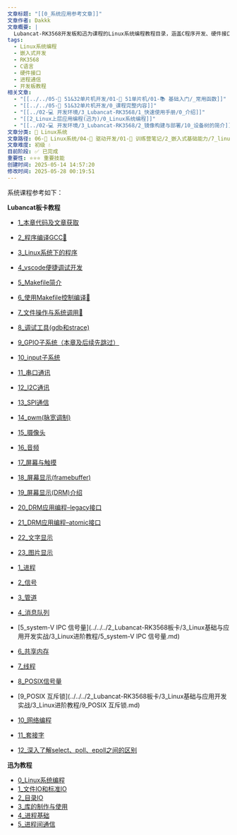 ```yaml
---
文章标题: "[[0_系统应用参考文章]]"
文章作者: Dakkk
文章概要: |
  Lubancat-RK3568开发板和迅为课程的Linux系统编程教程目录，涵盖C程序开发、硬件接口编程、进程通信等嵌入式Linux开发技术
tags:
  - Linux系统编程
  - 嵌入式开发
  - RK3568
  - C语言
  - 硬件接口
  - 进程通信
  - 开发板教程
相关文章:
  - "[[../../05-🔧 51&32单片机开发/01-🎯 51单片机/01-📚 基础入门/_常用函数]]"
  - "[[../../05-🔧 51&32单片机开发/0_课程完整内容]]"
  - "[[../02-💻 开发环境/3_Lubancat-RK3568/1_快速使用手册/0_介绍]]"
  - "[[2_Linux上层应用编程(迅为)/0_Linux系统编程]]"
  - "[[../02-💻 开发环境/3_Lubancat-RK3568/2_镜像构建与部署/10_设备树的简介]]"
文章分类: 🐧 Linux系统
文章路径: 06-🐧 Linux系统/04-🔌 驱动开发/01-📝 训练营笔记/2_嵌入式基础能力/7_linux系统编程/系统应用参考文章.md
文章难度: 初级 💧
目前阶段: ✅ 已完成
重要性: ⭐⭐⭐ 重要技能
创建时间: 2025-05-14 14:57:20
修改时间: 2025-05-28 00:19:51
---
```


系统课程参考如下：

**Lubancat板卡教程**
- [1_本章代码及文章获取](3_Linux基础与应用开发实战(Lubancat-RK3568)/2_使用板卡开发C程序/1_本章代码及文章获取.md)
- [2_程序编译GCC📕](3_Linux基础与应用开发实战(Lubancat-RK3568)/2_使用板卡开发C程序/2_程序编译GCC📕.md)
- [3_Linux系统下的程序](3_Linux基础与应用开发实战(Lubancat-RK3568)/2_使用板卡开发C程序/3_Linux系统下的程序.md)
- [4_vscode便捷调试开发](3_Linux基础与应用开发实战(Lubancat-RK3568)/2_使用板卡开发C程序/4_vscode便捷调试开发.md)
- [5_Makefile简介](3_Linux基础与应用开发实战(Lubancat-RK3568)/2_使用板卡开发C程序/5_Makefile简介.md)
- [6_使用Makefile控制编译📕](3_Linux基础与应用开发实战(Lubancat-RK3568)/2_使用板卡开发C程序/6_使用Makefile控制编译📕.md)
- [7_文件操作与系统调用📕](3_Linux基础与应用开发实战(Lubancat-RK3568)/2_使用板卡开发C程序/7_文件操作与系统调用📕.md)
- [8_调试工具(gdb和strace)](3_Linux基础与应用开发实战(Lubancat-RK3568)/2_使用板卡开发C程序/8_调试工具(gdb和strace).md)
- [9_GPIO子系统（本章及后续先跳过）](3_Linux基础与应用开发实战(Lubancat-RK3568)/2_使用板卡开发C程序/9_GPIO子系统（本章及后续先跳过）.md)
- [10_input子系统](3_Linux基础与应用开发实战(Lubancat-RK3568)/2_使用板卡开发C程序/10_input子系统.md)
- [11_串口通讯](3_Linux基础与应用开发实战(Lubancat-RK3568)/2_使用板卡开发C程序/11_串口通讯.md)
- [12_I2C通讯](3_Linux基础与应用开发实战(Lubancat-RK3568)/2_使用板卡开发C程序/12_I2C通讯.md)
- [13_SPI通信](3_Linux基础与应用开发实战(Lubancat-RK3568)/2_使用板卡开发C程序/13_SPI通信.md)
- [14_pwm(脉宽调制)](3_Linux基础与应用开发实战(Lubancat-RK3568)/2_使用板卡开发C程序/14_pwm(脉宽调制).md)
- [15_摄像头](3_Linux基础与应用开发实战(Lubancat-RK3568)/2_使用板卡开发C程序/15_摄像头.md)
- [16_音频](3_Linux基础与应用开发实战(Lubancat-RK3568)/2_使用板卡开发C程序/16_音频.md)
- [17_屏幕与触摸](3_Linux基础与应用开发实战(Lubancat-RK3568)/2_使用板卡开发C程序/17_屏幕与触摸.md)
- [18_屏幕显示(framebuffer)](3_Linux基础与应用开发实战(Lubancat-RK3568)/2_使用板卡开发C程序/18_屏幕显示(framebuffer).md)
- [19_屏幕显示(DRM)介绍](3_Linux基础与应用开发实战(Lubancat-RK3568)/2_使用板卡开发C程序/19_屏幕显示(DRM)介绍.md)
- [20_DRM应用编程–legacy接口](3_Linux基础与应用开发实战(Lubancat-RK3568)/2_使用板卡开发C程序/20_DRM应用编程–legacy接口.md)
- [21_DRM应用编程–atomic接口](3_Linux基础与应用开发实战(Lubancat-RK3568)/2_使用板卡开发C程序/21_DRM应用编程–atomic接口.md)
- [22_文字显示](3_Linux基础与应用开发实战(Lubancat-RK3568)/2_使用板卡开发C程序/22_文字显示.md)
- [23_图片显示](3_Linux基础与应用开发实战(Lubancat-RK3568)/2_使用板卡开发C程序/23_图片显示.md)

- [1_进程](3_Linux基础与应用开发实战(Lubancat-RK3568)/3_Linux进阶教程/1_进程.md)
- [2_信号](3_Linux基础与应用开发实战(Lubancat-RK3568)/3_Linux进阶教程/2_信号.md)
- [3_管道](3_Linux基础与应用开发实战(Lubancat-RK3568)/3_Linux进阶教程/3_管道.md)
- [4_消息队列](3_Linux基础与应用开发实战(Lubancat-RK3568)/3_Linux进阶教程/4_消息队列.md)
- [5_system-V IPC 信号量](../../../2_Lubancat-RK3568板卡/3_Linux基础与应用开发实战/3_Linux进阶教程/5_system-V IPC 信号量.md)
- [6_共享内存](3_Linux基础与应用开发实战(Lubancat-RK3568)/3_Linux进阶教程/6_共享内存.md)
- [7_线程](3_Linux基础与应用开发实战(Lubancat-RK3568)/3_Linux进阶教程/7_线程.md)
- [8_POSIX信号量](3_Linux基础与应用开发实战(Lubancat-RK3568)/3_Linux进阶教程/8_POSIX信号量.md)
- [9_POSIX 互斥锁](../../../2_Lubancat-RK3568板卡/3_Linux基础与应用开发实战/3_Linux进阶教程/9_POSIX 互斥锁.md)
- [10_网络编程](3_Linux基础与应用开发实战(Lubancat-RK3568)/3_Linux进阶教程/10_网络编程.md)
- [11_套接字](3_Linux基础与应用开发实战(Lubancat-RK3568)/3_Linux进阶教程/11_套接字.md)
- [12_深入了解select、poll、epoll之间的区别](3_Linux基础与应用开发实战(Lubancat-RK3568)/3_Linux进阶教程/12_深入了解select、poll、epoll之间的区别.md)


**迅为教程**
- [0_Linux系统编程](2_Linux上层应用编程(迅为)/0_Linux系统编程.md)
- [1_文件IO和标准IO](2_Linux上层应用编程(迅为)/1_文件IO和标准IO.md)
- [2_目录IO](2_Linux上层应用编程(迅为)/2_目录IO.md)
- [3_库的制作与使用](2_Linux上层应用编程(迅为)/3_库的制作与使用.md)
- [4_进程基础](2_Linux上层应用编程(迅为)/4_进程基础.md)
- [5_进程间通信](2_Linux上层应用编程(迅为)/5_进程间通信.md)